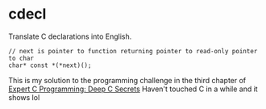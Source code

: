 # cdecl

Translate C declarations into English.

```
// next is pointer to function returning pointer to read-only pointer to char
char* const *(*next)();
```

This is my solution to the programming challenge in the third chapter of [Expert C Programming: Deep C Secrets](https://www.amazon.it/Expert-Programming-Peter-Van-Linden/dp/0131774298)
Haven't touched C in a while and it shows lol
